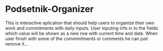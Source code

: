 # Podsetnik-Organizer

This is interactive aplication that should help users to organize their own work and commitments with daily inputs.
User inputing info in to the fields which value will be shown as a new row with current time and date.
When user finish with some of the commmitments or comments he can just remove it...
